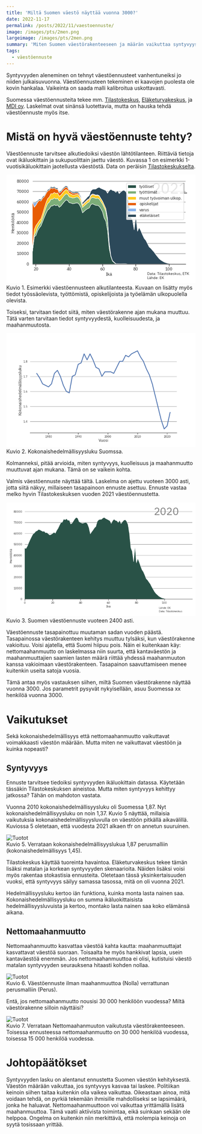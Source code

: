 ```yaml
---
title: 'Miltä Suomen väestö näyttää vuonna 3000?'
date: 2022-11-17
permalink: /posts/2022/11/vaestoennuste/
image: /images/pts/2men.png
largeimage: /images/pts/2men.png
summary: 'Miten Suomen väestörakenteeseen ja määrän vaikuttaa syntyvyys? Entä maahanmuutto? Ja millainen väestörakenne Suomessa on vuonna 3000?'
tags:
  - väestöennuste
---
```


Syntyvyyden aleneminen on tehnyt väestöennusteet vanhentuneiksi jo niiden julkaisuvuonna.
Väestöennusteen tekeminen ei kaavojen puolesta ole kovin hankalaa. Vaikeinta on saada malli
kalibroitua uskottavasti.

Suomessa väestöennusteita tekee mm. [Tilastokeskus](https://stat.fi/tilasto/vaenn), 
[Eläketurvakeskus](https://www.etk.fi/tutkimus-tilastot-ja-ennusteet/ennustelaskelmat/pitkan-aikavalin-laskelmat/), 
ja [MDI oy](https://www.mdi.fi/ennuste2040/). Laskelmat ovat sinänsä
luotettavia, mutta on hauska tehdä väestöennuste myös itse. 

Mistä on hyvä väestöennuste tehty?
=====

Väestöennuste tarvitsee alkutiedoiksi väestön lähtötilanteen. Riittäviä tietoja ovat
ikäluokittain ja sukupuolittain jaettu väestö. Kuvassa 1 on esimerkki 1-vuotisikäluokittain
jaotellusta väestöstä. Data on peräisin [Tilastokeskukselta](https://stat.fi/).

![Tuotot](/images/demog/stop2022.png)<br>
Kuvio 1. Esimerkki väestöennusteen alkutilanteesta. Kuvaan on lisätty myös tiedot työssäolevista,
työttömistä, opiskelijoista ja työelämän ulkopuolella olevista.

Toiseksi, tarvitaan tiedot siitä, miten väestörakenne ajan mukana muuttuu. Tätä varten 
tarvitaan tiedot syntyvyydestä, kuolleisuudesta, ja maahanmuutosta. 

![Tuotot](/images/demog/tfr.png)<br>
Kuvio 2. Kokonaishedelmällisyysluku Suomssa.

Kolmanneksi, pitää arvioida, miten syntyvyys, kuolleisuus ja maahanmuutto muuttuvat ajan mukana.
Tämä on se vaikein kohta. 

Valmis väestöennuste näyttää tältä. Laskelma on ajettu vuoteen 3000 asti, jotta siitä näkyy, millaiseen tasapainoon
ennuste asettuu. Ennuste vastaa melko hyvin Tilastokeskuksen vuoden 2021 väestöennustetta.

![Tuotot](/images/demog/baseline.png)<br>
Kuvio 3. Suomen väestöennuste vuoteen 2400 asti.

Väestöennuste tasapainottuu muutaman sadan vuoden päästä.
Tasapainossa väestörakenteen kehitys muuttuu tylsäksi, kun 
väestörakenne vakioituu. Voisi ajatella, että Suomi hiipuu pois. Näin ei kuitenkaan käy:
nettomaahanmuutto on laskelmassa niin suurta, että kantaväestön ja maahanmuuttajien saamien lasten määrä
riittää yhdessä maahanmuuton kanssa vakioimaan väestörakenteen. Tasapainon saavuttamiseen menee kuitenkin useita satoja vuosia.

Tämä antaa myös vastauksen siihen, miltä Suomen väestörakenne näyttää vuonna 3000. Jos parametrit pysyvät nykyisellään,
asuu Suomessa xx henkilöä vuonna 3000.

Vaikutukset
======

Sekä kokonaishedelmällisyys että nettomaahanmuutto vaikuttavat voimakkaasti väestön määrään.
Mutta miten ne vaikuttavat väestöön ja kuinka nopeasti?

Syntyvyys
-----

Ennuste tarvitsee tiedoiksi syntyvyyden ikäluokittain datassa. Käytetään tässäkin Tilastokeskuksen aineistoa.
Mutta miten syntyvyys kehittyy jatkossa? Tähän on mahdoton vastata. 

Vuonna 2010 kokonaishedelmällisyysluku oli Suomessa 1,87. Nyt kokonaishedelmällisyysluku on noin 1,37. Kuvio 5 näyttää, millaisia
vaikutuksia kokonaishedelmällisyysluvulla on väestöön pitkällä aikavälillä. Kuviossa 5 oletetaan, että vuodesta 2021 alkaen
tfr on annetun suuruinen.

![Tuotot](/images/demog/comp.png)<br>
Kuvio 5. Verrataan kokonaishedelmällisyyslukua 1,87 perusmalliin (kokonaishedelmällisyys 1,45). 

Tilastokeskus käyttää tuoreinta havaintoa. Eläketurvakeskus tekee tämän lisäksi matalan ja korkean syntyvyyden skenaarioita.
Näiden lisäksi voisi myös rakentaa stokastisia ennusteita. Oletetaan tässä yksinkertaisuuden vuoksi,
että syntyvyys säilyy samassa tasossa, mitä on oli vuonna 2021.

Hedelmällisyysluku kertoo iän funktiona, kuinka monta lasta nainen saa. Kokonaishedelmällisyysluku
on summa ikäluokittaisista hedelmällisyysluvuista ja kertoo, montako lasta nainen saa koko elämänsä aikana.

Nettomaahanmuutto
-----

Nettomaahanmuutto kasvattaa väestöä kahta kautta: maahanmuuttajat kasvattavat väestöä suoraan. Toisaalta he myös hankkivat
lapsia, usein kantaväestöä enemmän. Jos nettomaahanmuuttoa ei olisi, kutistuisi väestö matalan syntyvyyden seurauksena hitaasti kohden nollaa.

![Tuotot](/images/demog/compzero.png)<br>
Kuvio 6. Väestöennuste ilman maahanmuuttoa (Nolla) verrattunan perusmalliin (Perus).

Entä, jos nettomaahanmuutto nousisi 30 000 henkilöön vuodessa? Miltä väestörakenne silloin näyttäisi?

![Tuotot](/images/demog/comp2.png)<br>
Kuvio 7. Verrataan Nettomaahanmuuton vaikutusta väestörakenteeseen. Toisessa ennusteessa nettomaahanmuutto on 30 000 henkilöä vuodessa,
toisessa 15 000 henkilöä vuodessa.

Johtopäätökset
=====

Syntyvyyden lasku on alentanut ennustetta Suomen väestön kehityksestä. Väestön määrään
vaikuttaa, jos syntyvyys kasvaa tai laskee. Politiikan keinoin siihen taitaa kuitenkin olla vaikea vaikuttaa.
Oikeastaan ainoa, mitä voidaan tehdä, on pyrkiä tekemään ihmisille mahdolliseksi se lapsimäärä, jonka he haluavat.
Nettomaahanmuuttoon voi vaikuttaa yrittämällä lisätä maahanmuuttoa. Tämä vaatii aktiivista toimintaa, eikä suinkaan sekään ole
helppoa. Ongelma on kuitenkin niin merkittävä, että molempia keinoja on syytä tosissaan yrittää.
